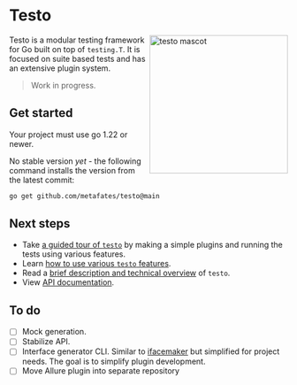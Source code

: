 # Testo

<img src="https://github.com/user-attachments/assets/66844de4-4b13-428a-b924-1f26718cee41" align="right" width="250" alt="testo mascot">

Testo is a modular testing framework for Go built on top of `testing.T`.
It is focused on suite based tests and has an extensive plugin system.

> Work in progress.

## Get started

Your project must use go 1.22 or newer.

No stable version _yet_ - the following command installs the version from the latest commit:

```bash
go get github.com/metafates/testo@main
```

## Next steps

- Take [a guided tour of `testo`](https://github.com/metafates/testo/tree/main/docs/tutorial.md) by making a simple plugins and running the tests using various features.
- Learn [how to use various `testo` features](https://github.com/metafates/testo/tree/main/docs/how-to.md).
- Read a [brief description and technical overview](https://github.com/metafates/testo/tree/main/docs/technical-overview.md) of `testo`.
- View [API documentation](https://pkg.go.dev/github.com/metafates/testo).

## To do

- [ ] Mock generation.
- [ ] Stabilize API.
- [ ] Interface generator CLI. Similar to [ifacemaker] but simplified for project needs. The goal is to simplify plugin development.
- [ ] Move Allure plugin into separate repository

[ifacemaker]: https://github.com/vburenin/ifacemaker

